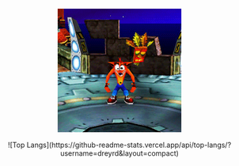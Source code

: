 <p align="center">
  <a href="https://github.com/dreyrd">
    <img src="./crash.gif" height="250" width="250" alt="Unform" />
  </a>
</p>

<div align="center">
![Top Langs](https://github-readme-stats.vercel.app/api/top-langs/?username=dreyrd&layout=compact)
<div>
